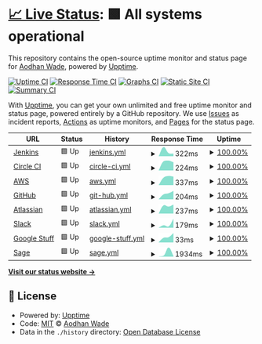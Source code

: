 # [📈 Live Status](https://AodhanLP.github.io/upptime-status): <!--live status--> **🟩 All systems operational**

This repository contains the open-source uptime monitor and status page for [Aodhan Wade](https://AodhanLP.github.io/upptime-status), powered by [Upptime](https://github.com/upptime/upptime).

[![Uptime CI](https://github.com/AodhanLP/upptime-status/workflows/Uptime%20CI/badge.svg)](https://github.com/AodhanLP/upptime-status/actions?query=workflow%3A%22Uptime+CI%22)
[![Response Time CI](https://github.com/AodhanLP/upptime-status/workflows/Response%20Time%20CI/badge.svg)](https://github.com/AodhanLP/upptime-status/actions?query=workflow%3A%22Response+Time+CI%22)
[![Graphs CI](https://github.com/AodhanLP/upptime-status/workflows/Graphs%20CI/badge.svg)](https://github.com/AodhanLP/upptime-status/actions?query=workflow%3A%22Graphs+CI%22)
[![Static Site CI](https://github.com/AodhanLP/upptime-status/workflows/Static%20Site%20CI/badge.svg)](https://github.com/AodhanLP/upptime-status/actions?query=workflow%3A%22Static+Site+CI%22)
[![Summary CI](https://github.com/AodhanLP/upptime-status/workflows/Summary%20CI/badge.svg)](https://github.com/AodhanLP/upptime-status/actions?query=workflow%3A%22Summary+CI%22)

With [Upptime](https://upptime.js.org), you can get your own unlimited and free uptime monitor and status page, powered entirely by a GitHub repository. We use [Issues](https://github.com/AodhanLP/upptime-status/issues) as incident reports, [Actions](https://github.com/AodhanLP/upptime-status/actions) as uptime monitors, and [Pages](https://AodhanLP.github.io/upptime-status) for the status page.

<!--start: status pages-->
<!-- This summary is generated by Upptime (https://github.com/upptime/upptime) -->
<!-- Do not edit this manually, your changes will be overwritten -->
<!-- prettier-ignore -->
| URL | Status | History | Response Time | Uptime |
| --- | ------ | ------- | ------------- | ------ |
| <img alt="" src="https://favicons.githubusercontent.com/status.jenkins.io" height="13"> [Jenkins](https://status.jenkins.io/) | 🟩 Up | [jenkins.yml](https://github.com/AodhanLP/upptime-status/commits/HEAD/history/jenkins.yml) | <details><summary><img alt="Response time graph" src="./graphs/jenkins/response-time-week.png" height="20"> 322ms</summary><br><a href="https://AodhanLP.github.io/upptime-status/history/jenkins"><img alt="Response time 322" src="https://img.shields.io/endpoint?url=https%3A%2F%2Fraw.githubusercontent.com%2FAodhanLP%2Fupptime-status%2FHEAD%2Fapi%2Fjenkins%2Fresponse-time.json"></a><br><a href="https://AodhanLP.github.io/upptime-status/history/jenkins"><img alt="24-hour response time 322" src="https://img.shields.io/endpoint?url=https%3A%2F%2Fraw.githubusercontent.com%2FAodhanLP%2Fupptime-status%2FHEAD%2Fapi%2Fjenkins%2Fresponse-time-day.json"></a><br><a href="https://AodhanLP.github.io/upptime-status/history/jenkins"><img alt="7-day response time 322" src="https://img.shields.io/endpoint?url=https%3A%2F%2Fraw.githubusercontent.com%2FAodhanLP%2Fupptime-status%2FHEAD%2Fapi%2Fjenkins%2Fresponse-time-week.json"></a><br><a href="https://AodhanLP.github.io/upptime-status/history/jenkins"><img alt="30-day response time 322" src="https://img.shields.io/endpoint?url=https%3A%2F%2Fraw.githubusercontent.com%2FAodhanLP%2Fupptime-status%2FHEAD%2Fapi%2Fjenkins%2Fresponse-time-month.json"></a><br><a href="https://AodhanLP.github.io/upptime-status/history/jenkins"><img alt="1-year response time 322" src="https://img.shields.io/endpoint?url=https%3A%2F%2Fraw.githubusercontent.com%2FAodhanLP%2Fupptime-status%2FHEAD%2Fapi%2Fjenkins%2Fresponse-time-year.json"></a></details> | <details><summary><a href="https://AodhanLP.github.io/upptime-status/history/jenkins">100.00%</a></summary><a href="https://AodhanLP.github.io/upptime-status/history/jenkins"><img alt="All-time uptime 100.00%" src="https://img.shields.io/endpoint?url=https%3A%2F%2Fraw.githubusercontent.com%2FAodhanLP%2Fupptime-status%2FHEAD%2Fapi%2Fjenkins%2Fuptime.json"></a><br><a href="https://AodhanLP.github.io/upptime-status/history/jenkins"><img alt="24-hour uptime 100.00%" src="https://img.shields.io/endpoint?url=https%3A%2F%2Fraw.githubusercontent.com%2FAodhanLP%2Fupptime-status%2FHEAD%2Fapi%2Fjenkins%2Fuptime-day.json"></a><br><a href="https://AodhanLP.github.io/upptime-status/history/jenkins"><img alt="7-day uptime 100.00%" src="https://img.shields.io/endpoint?url=https%3A%2F%2Fraw.githubusercontent.com%2FAodhanLP%2Fupptime-status%2FHEAD%2Fapi%2Fjenkins%2Fuptime-week.json"></a><br><a href="https://AodhanLP.github.io/upptime-status/history/jenkins"><img alt="30-day uptime 100.00%" src="https://img.shields.io/endpoint?url=https%3A%2F%2Fraw.githubusercontent.com%2FAodhanLP%2Fupptime-status%2FHEAD%2Fapi%2Fjenkins%2Fuptime-month.json"></a><br><a href="https://AodhanLP.github.io/upptime-status/history/jenkins"><img alt="1-year uptime 100.00%" src="https://img.shields.io/endpoint?url=https%3A%2F%2Fraw.githubusercontent.com%2FAodhanLP%2Fupptime-status%2FHEAD%2Fapi%2Fjenkins%2Fuptime-year.json"></a></details>
| <img alt="" src="https://favicons.githubusercontent.com/status.circleci.com" height="13"> [Circle CI](https://status.circleci.com/) | 🟩 Up | [circle-ci.yml](https://github.com/AodhanLP/upptime-status/commits/HEAD/history/circle-ci.yml) | <details><summary><img alt="Response time graph" src="./graphs/circle-ci/response-time-week.png" height="20"> 224ms</summary><br><a href="https://AodhanLP.github.io/upptime-status/history/circle-ci"><img alt="Response time 224" src="https://img.shields.io/endpoint?url=https%3A%2F%2Fraw.githubusercontent.com%2FAodhanLP%2Fupptime-status%2FHEAD%2Fapi%2Fcircle-ci%2Fresponse-time.json"></a><br><a href="https://AodhanLP.github.io/upptime-status/history/circle-ci"><img alt="24-hour response time 224" src="https://img.shields.io/endpoint?url=https%3A%2F%2Fraw.githubusercontent.com%2FAodhanLP%2Fupptime-status%2FHEAD%2Fapi%2Fcircle-ci%2Fresponse-time-day.json"></a><br><a href="https://AodhanLP.github.io/upptime-status/history/circle-ci"><img alt="7-day response time 224" src="https://img.shields.io/endpoint?url=https%3A%2F%2Fraw.githubusercontent.com%2FAodhanLP%2Fupptime-status%2FHEAD%2Fapi%2Fcircle-ci%2Fresponse-time-week.json"></a><br><a href="https://AodhanLP.github.io/upptime-status/history/circle-ci"><img alt="30-day response time 224" src="https://img.shields.io/endpoint?url=https%3A%2F%2Fraw.githubusercontent.com%2FAodhanLP%2Fupptime-status%2FHEAD%2Fapi%2Fcircle-ci%2Fresponse-time-month.json"></a><br><a href="https://AodhanLP.github.io/upptime-status/history/circle-ci"><img alt="1-year response time 224" src="https://img.shields.io/endpoint?url=https%3A%2F%2Fraw.githubusercontent.com%2FAodhanLP%2Fupptime-status%2FHEAD%2Fapi%2Fcircle-ci%2Fresponse-time-year.json"></a></details> | <details><summary><a href="https://AodhanLP.github.io/upptime-status/history/circle-ci">100.00%</a></summary><a href="https://AodhanLP.github.io/upptime-status/history/circle-ci"><img alt="All-time uptime 100.00%" src="https://img.shields.io/endpoint?url=https%3A%2F%2Fraw.githubusercontent.com%2FAodhanLP%2Fupptime-status%2FHEAD%2Fapi%2Fcircle-ci%2Fuptime.json"></a><br><a href="https://AodhanLP.github.io/upptime-status/history/circle-ci"><img alt="24-hour uptime 100.00%" src="https://img.shields.io/endpoint?url=https%3A%2F%2Fraw.githubusercontent.com%2FAodhanLP%2Fupptime-status%2FHEAD%2Fapi%2Fcircle-ci%2Fuptime-day.json"></a><br><a href="https://AodhanLP.github.io/upptime-status/history/circle-ci"><img alt="7-day uptime 100.00%" src="https://img.shields.io/endpoint?url=https%3A%2F%2Fraw.githubusercontent.com%2FAodhanLP%2Fupptime-status%2FHEAD%2Fapi%2Fcircle-ci%2Fuptime-week.json"></a><br><a href="https://AodhanLP.github.io/upptime-status/history/circle-ci"><img alt="30-day uptime 100.00%" src="https://img.shields.io/endpoint?url=https%3A%2F%2Fraw.githubusercontent.com%2FAodhanLP%2Fupptime-status%2FHEAD%2Fapi%2Fcircle-ci%2Fuptime-month.json"></a><br><a href="https://AodhanLP.github.io/upptime-status/history/circle-ci"><img alt="1-year uptime 100.00%" src="https://img.shields.io/endpoint?url=https%3A%2F%2Fraw.githubusercontent.com%2FAodhanLP%2Fupptime-status%2FHEAD%2Fapi%2Fcircle-ci%2Fuptime-year.json"></a></details>
| <img alt="" src="https://favicons.githubusercontent.com/health.aws.amazon.com" height="13"> [AWS](https://health.aws.amazon.com/health/status) | 🟩 Up | [aws.yml](https://github.com/AodhanLP/upptime-status/commits/HEAD/history/aws.yml) | <details><summary><img alt="Response time graph" src="./graphs/aws/response-time-week.png" height="20"> 337ms</summary><br><a href="https://AodhanLP.github.io/upptime-status/history/aws"><img alt="Response time 337" src="https://img.shields.io/endpoint?url=https%3A%2F%2Fraw.githubusercontent.com%2FAodhanLP%2Fupptime-status%2FHEAD%2Fapi%2Faws%2Fresponse-time.json"></a><br><a href="https://AodhanLP.github.io/upptime-status/history/aws"><img alt="24-hour response time 337" src="https://img.shields.io/endpoint?url=https%3A%2F%2Fraw.githubusercontent.com%2FAodhanLP%2Fupptime-status%2FHEAD%2Fapi%2Faws%2Fresponse-time-day.json"></a><br><a href="https://AodhanLP.github.io/upptime-status/history/aws"><img alt="7-day response time 337" src="https://img.shields.io/endpoint?url=https%3A%2F%2Fraw.githubusercontent.com%2FAodhanLP%2Fupptime-status%2FHEAD%2Fapi%2Faws%2Fresponse-time-week.json"></a><br><a href="https://AodhanLP.github.io/upptime-status/history/aws"><img alt="30-day response time 337" src="https://img.shields.io/endpoint?url=https%3A%2F%2Fraw.githubusercontent.com%2FAodhanLP%2Fupptime-status%2FHEAD%2Fapi%2Faws%2Fresponse-time-month.json"></a><br><a href="https://AodhanLP.github.io/upptime-status/history/aws"><img alt="1-year response time 337" src="https://img.shields.io/endpoint?url=https%3A%2F%2Fraw.githubusercontent.com%2FAodhanLP%2Fupptime-status%2FHEAD%2Fapi%2Faws%2Fresponse-time-year.json"></a></details> | <details><summary><a href="https://AodhanLP.github.io/upptime-status/history/aws">100.00%</a></summary><a href="https://AodhanLP.github.io/upptime-status/history/aws"><img alt="All-time uptime 100.00%" src="https://img.shields.io/endpoint?url=https%3A%2F%2Fraw.githubusercontent.com%2FAodhanLP%2Fupptime-status%2FHEAD%2Fapi%2Faws%2Fuptime.json"></a><br><a href="https://AodhanLP.github.io/upptime-status/history/aws"><img alt="24-hour uptime 100.00%" src="https://img.shields.io/endpoint?url=https%3A%2F%2Fraw.githubusercontent.com%2FAodhanLP%2Fupptime-status%2FHEAD%2Fapi%2Faws%2Fuptime-day.json"></a><br><a href="https://AodhanLP.github.io/upptime-status/history/aws"><img alt="7-day uptime 100.00%" src="https://img.shields.io/endpoint?url=https%3A%2F%2Fraw.githubusercontent.com%2FAodhanLP%2Fupptime-status%2FHEAD%2Fapi%2Faws%2Fuptime-week.json"></a><br><a href="https://AodhanLP.github.io/upptime-status/history/aws"><img alt="30-day uptime 100.00%" src="https://img.shields.io/endpoint?url=https%3A%2F%2Fraw.githubusercontent.com%2FAodhanLP%2Fupptime-status%2FHEAD%2Fapi%2Faws%2Fuptime-month.json"></a><br><a href="https://AodhanLP.github.io/upptime-status/history/aws"><img alt="1-year uptime 100.00%" src="https://img.shields.io/endpoint?url=https%3A%2F%2Fraw.githubusercontent.com%2FAodhanLP%2Fupptime-status%2FHEAD%2Fapi%2Faws%2Fuptime-year.json"></a></details>
| <img alt="" src="https://favicons.githubusercontent.com/www.githubstatus.com" height="13"> [GitHub](https://www.githubstatus.com/) | 🟩 Up | [git-hub.yml](https://github.com/AodhanLP/upptime-status/commits/HEAD/history/git-hub.yml) | <details><summary><img alt="Response time graph" src="./graphs/git-hub/response-time-week.png" height="20"> 204ms</summary><br><a href="https://AodhanLP.github.io/upptime-status/history/git-hub"><img alt="Response time 204" src="https://img.shields.io/endpoint?url=https%3A%2F%2Fraw.githubusercontent.com%2FAodhanLP%2Fupptime-status%2FHEAD%2Fapi%2Fgit-hub%2Fresponse-time.json"></a><br><a href="https://AodhanLP.github.io/upptime-status/history/git-hub"><img alt="24-hour response time 204" src="https://img.shields.io/endpoint?url=https%3A%2F%2Fraw.githubusercontent.com%2FAodhanLP%2Fupptime-status%2FHEAD%2Fapi%2Fgit-hub%2Fresponse-time-day.json"></a><br><a href="https://AodhanLP.github.io/upptime-status/history/git-hub"><img alt="7-day response time 204" src="https://img.shields.io/endpoint?url=https%3A%2F%2Fraw.githubusercontent.com%2FAodhanLP%2Fupptime-status%2FHEAD%2Fapi%2Fgit-hub%2Fresponse-time-week.json"></a><br><a href="https://AodhanLP.github.io/upptime-status/history/git-hub"><img alt="30-day response time 204" src="https://img.shields.io/endpoint?url=https%3A%2F%2Fraw.githubusercontent.com%2FAodhanLP%2Fupptime-status%2FHEAD%2Fapi%2Fgit-hub%2Fresponse-time-month.json"></a><br><a href="https://AodhanLP.github.io/upptime-status/history/git-hub"><img alt="1-year response time 204" src="https://img.shields.io/endpoint?url=https%3A%2F%2Fraw.githubusercontent.com%2FAodhanLP%2Fupptime-status%2FHEAD%2Fapi%2Fgit-hub%2Fresponse-time-year.json"></a></details> | <details><summary><a href="https://AodhanLP.github.io/upptime-status/history/git-hub">100.00%</a></summary><a href="https://AodhanLP.github.io/upptime-status/history/git-hub"><img alt="All-time uptime 100.00%" src="https://img.shields.io/endpoint?url=https%3A%2F%2Fraw.githubusercontent.com%2FAodhanLP%2Fupptime-status%2FHEAD%2Fapi%2Fgit-hub%2Fuptime.json"></a><br><a href="https://AodhanLP.github.io/upptime-status/history/git-hub"><img alt="24-hour uptime 100.00%" src="https://img.shields.io/endpoint?url=https%3A%2F%2Fraw.githubusercontent.com%2FAodhanLP%2Fupptime-status%2FHEAD%2Fapi%2Fgit-hub%2Fuptime-day.json"></a><br><a href="https://AodhanLP.github.io/upptime-status/history/git-hub"><img alt="7-day uptime 100.00%" src="https://img.shields.io/endpoint?url=https%3A%2F%2Fraw.githubusercontent.com%2FAodhanLP%2Fupptime-status%2FHEAD%2Fapi%2Fgit-hub%2Fuptime-week.json"></a><br><a href="https://AodhanLP.github.io/upptime-status/history/git-hub"><img alt="30-day uptime 100.00%" src="https://img.shields.io/endpoint?url=https%3A%2F%2Fraw.githubusercontent.com%2FAodhanLP%2Fupptime-status%2FHEAD%2Fapi%2Fgit-hub%2Fuptime-month.json"></a><br><a href="https://AodhanLP.github.io/upptime-status/history/git-hub"><img alt="1-year uptime 100.00%" src="https://img.shields.io/endpoint?url=https%3A%2F%2Fraw.githubusercontent.com%2FAodhanLP%2Fupptime-status%2FHEAD%2Fapi%2Fgit-hub%2Fuptime-year.json"></a></details>
| <img alt="" src="https://favicons.githubusercontent.com/status.atlassian.com" height="13"> [Atlassian](https://status.atlassian.com/) | 🟩 Up | [atlassian.yml](https://github.com/AodhanLP/upptime-status/commits/HEAD/history/atlassian.yml) | <details><summary><img alt="Response time graph" src="./graphs/atlassian/response-time-week.png" height="20"> 237ms</summary><br><a href="https://AodhanLP.github.io/upptime-status/history/atlassian"><img alt="Response time 237" src="https://img.shields.io/endpoint?url=https%3A%2F%2Fraw.githubusercontent.com%2FAodhanLP%2Fupptime-status%2FHEAD%2Fapi%2Fatlassian%2Fresponse-time.json"></a><br><a href="https://AodhanLP.github.io/upptime-status/history/atlassian"><img alt="24-hour response time 237" src="https://img.shields.io/endpoint?url=https%3A%2F%2Fraw.githubusercontent.com%2FAodhanLP%2Fupptime-status%2FHEAD%2Fapi%2Fatlassian%2Fresponse-time-day.json"></a><br><a href="https://AodhanLP.github.io/upptime-status/history/atlassian"><img alt="7-day response time 237" src="https://img.shields.io/endpoint?url=https%3A%2F%2Fraw.githubusercontent.com%2FAodhanLP%2Fupptime-status%2FHEAD%2Fapi%2Fatlassian%2Fresponse-time-week.json"></a><br><a href="https://AodhanLP.github.io/upptime-status/history/atlassian"><img alt="30-day response time 237" src="https://img.shields.io/endpoint?url=https%3A%2F%2Fraw.githubusercontent.com%2FAodhanLP%2Fupptime-status%2FHEAD%2Fapi%2Fatlassian%2Fresponse-time-month.json"></a><br><a href="https://AodhanLP.github.io/upptime-status/history/atlassian"><img alt="1-year response time 237" src="https://img.shields.io/endpoint?url=https%3A%2F%2Fraw.githubusercontent.com%2FAodhanLP%2Fupptime-status%2FHEAD%2Fapi%2Fatlassian%2Fresponse-time-year.json"></a></details> | <details><summary><a href="https://AodhanLP.github.io/upptime-status/history/atlassian">100.00%</a></summary><a href="https://AodhanLP.github.io/upptime-status/history/atlassian"><img alt="All-time uptime 100.00%" src="https://img.shields.io/endpoint?url=https%3A%2F%2Fraw.githubusercontent.com%2FAodhanLP%2Fupptime-status%2FHEAD%2Fapi%2Fatlassian%2Fuptime.json"></a><br><a href="https://AodhanLP.github.io/upptime-status/history/atlassian"><img alt="24-hour uptime 100.00%" src="https://img.shields.io/endpoint?url=https%3A%2F%2Fraw.githubusercontent.com%2FAodhanLP%2Fupptime-status%2FHEAD%2Fapi%2Fatlassian%2Fuptime-day.json"></a><br><a href="https://AodhanLP.github.io/upptime-status/history/atlassian"><img alt="7-day uptime 100.00%" src="https://img.shields.io/endpoint?url=https%3A%2F%2Fraw.githubusercontent.com%2FAodhanLP%2Fupptime-status%2FHEAD%2Fapi%2Fatlassian%2Fuptime-week.json"></a><br><a href="https://AodhanLP.github.io/upptime-status/history/atlassian"><img alt="30-day uptime 100.00%" src="https://img.shields.io/endpoint?url=https%3A%2F%2Fraw.githubusercontent.com%2FAodhanLP%2Fupptime-status%2FHEAD%2Fapi%2Fatlassian%2Fuptime-month.json"></a><br><a href="https://AodhanLP.github.io/upptime-status/history/atlassian"><img alt="1-year uptime 100.00%" src="https://img.shields.io/endpoint?url=https%3A%2F%2Fraw.githubusercontent.com%2FAodhanLP%2Fupptime-status%2FHEAD%2Fapi%2Fatlassian%2Fuptime-year.json"></a></details>
| <img alt="" src="https://favicons.githubusercontent.com/status.slack.com" height="13"> [Slack](https://status.slack.com/) | 🟩 Up | [slack.yml](https://github.com/AodhanLP/upptime-status/commits/HEAD/history/slack.yml) | <details><summary><img alt="Response time graph" src="./graphs/slack/response-time-week.png" height="20"> 179ms</summary><br><a href="https://AodhanLP.github.io/upptime-status/history/slack"><img alt="Response time 179" src="https://img.shields.io/endpoint?url=https%3A%2F%2Fraw.githubusercontent.com%2FAodhanLP%2Fupptime-status%2FHEAD%2Fapi%2Fslack%2Fresponse-time.json"></a><br><a href="https://AodhanLP.github.io/upptime-status/history/slack"><img alt="24-hour response time 179" src="https://img.shields.io/endpoint?url=https%3A%2F%2Fraw.githubusercontent.com%2FAodhanLP%2Fupptime-status%2FHEAD%2Fapi%2Fslack%2Fresponse-time-day.json"></a><br><a href="https://AodhanLP.github.io/upptime-status/history/slack"><img alt="7-day response time 179" src="https://img.shields.io/endpoint?url=https%3A%2F%2Fraw.githubusercontent.com%2FAodhanLP%2Fupptime-status%2FHEAD%2Fapi%2Fslack%2Fresponse-time-week.json"></a><br><a href="https://AodhanLP.github.io/upptime-status/history/slack"><img alt="30-day response time 179" src="https://img.shields.io/endpoint?url=https%3A%2F%2Fraw.githubusercontent.com%2FAodhanLP%2Fupptime-status%2FHEAD%2Fapi%2Fslack%2Fresponse-time-month.json"></a><br><a href="https://AodhanLP.github.io/upptime-status/history/slack"><img alt="1-year response time 179" src="https://img.shields.io/endpoint?url=https%3A%2F%2Fraw.githubusercontent.com%2FAodhanLP%2Fupptime-status%2FHEAD%2Fapi%2Fslack%2Fresponse-time-year.json"></a></details> | <details><summary><a href="https://AodhanLP.github.io/upptime-status/history/slack">100.00%</a></summary><a href="https://AodhanLP.github.io/upptime-status/history/slack"><img alt="All-time uptime 100.00%" src="https://img.shields.io/endpoint?url=https%3A%2F%2Fraw.githubusercontent.com%2FAodhanLP%2Fupptime-status%2FHEAD%2Fapi%2Fslack%2Fuptime.json"></a><br><a href="https://AodhanLP.github.io/upptime-status/history/slack"><img alt="24-hour uptime 100.00%" src="https://img.shields.io/endpoint?url=https%3A%2F%2Fraw.githubusercontent.com%2FAodhanLP%2Fupptime-status%2FHEAD%2Fapi%2Fslack%2Fuptime-day.json"></a><br><a href="https://AodhanLP.github.io/upptime-status/history/slack"><img alt="7-day uptime 100.00%" src="https://img.shields.io/endpoint?url=https%3A%2F%2Fraw.githubusercontent.com%2FAodhanLP%2Fupptime-status%2FHEAD%2Fapi%2Fslack%2Fuptime-week.json"></a><br><a href="https://AodhanLP.github.io/upptime-status/history/slack"><img alt="30-day uptime 100.00%" src="https://img.shields.io/endpoint?url=https%3A%2F%2Fraw.githubusercontent.com%2FAodhanLP%2Fupptime-status%2FHEAD%2Fapi%2Fslack%2Fuptime-month.json"></a><br><a href="https://AodhanLP.github.io/upptime-status/history/slack"><img alt="1-year uptime 100.00%" src="https://img.shields.io/endpoint?url=https%3A%2F%2Fraw.githubusercontent.com%2FAodhanLP%2Fupptime-status%2FHEAD%2Fapi%2Fslack%2Fuptime-year.json"></a></details>
| <img alt="" src="https://favicons.githubusercontent.com/www.google.com" height="13"> [Google Stuff](https://www.google.com/appsstatus/dashboard/) | 🟩 Up | [google-stuff.yml](https://github.com/AodhanLP/upptime-status/commits/HEAD/history/google-stuff.yml) | <details><summary><img alt="Response time graph" src="./graphs/google-stuff/response-time-week.png" height="20"> 33ms</summary><br><a href="https://AodhanLP.github.io/upptime-status/history/google-stuff"><img alt="Response time 33" src="https://img.shields.io/endpoint?url=https%3A%2F%2Fraw.githubusercontent.com%2FAodhanLP%2Fupptime-status%2FHEAD%2Fapi%2Fgoogle-stuff%2Fresponse-time.json"></a><br><a href="https://AodhanLP.github.io/upptime-status/history/google-stuff"><img alt="24-hour response time 33" src="https://img.shields.io/endpoint?url=https%3A%2F%2Fraw.githubusercontent.com%2FAodhanLP%2Fupptime-status%2FHEAD%2Fapi%2Fgoogle-stuff%2Fresponse-time-day.json"></a><br><a href="https://AodhanLP.github.io/upptime-status/history/google-stuff"><img alt="7-day response time 33" src="https://img.shields.io/endpoint?url=https%3A%2F%2Fraw.githubusercontent.com%2FAodhanLP%2Fupptime-status%2FHEAD%2Fapi%2Fgoogle-stuff%2Fresponse-time-week.json"></a><br><a href="https://AodhanLP.github.io/upptime-status/history/google-stuff"><img alt="30-day response time 33" src="https://img.shields.io/endpoint?url=https%3A%2F%2Fraw.githubusercontent.com%2FAodhanLP%2Fupptime-status%2FHEAD%2Fapi%2Fgoogle-stuff%2Fresponse-time-month.json"></a><br><a href="https://AodhanLP.github.io/upptime-status/history/google-stuff"><img alt="1-year response time 33" src="https://img.shields.io/endpoint?url=https%3A%2F%2Fraw.githubusercontent.com%2FAodhanLP%2Fupptime-status%2FHEAD%2Fapi%2Fgoogle-stuff%2Fresponse-time-year.json"></a></details> | <details><summary><a href="https://AodhanLP.github.io/upptime-status/history/google-stuff">100.00%</a></summary><a href="https://AodhanLP.github.io/upptime-status/history/google-stuff"><img alt="All-time uptime 100.00%" src="https://img.shields.io/endpoint?url=https%3A%2F%2Fraw.githubusercontent.com%2FAodhanLP%2Fupptime-status%2FHEAD%2Fapi%2Fgoogle-stuff%2Fuptime.json"></a><br><a href="https://AodhanLP.github.io/upptime-status/history/google-stuff"><img alt="24-hour uptime 100.00%" src="https://img.shields.io/endpoint?url=https%3A%2F%2Fraw.githubusercontent.com%2FAodhanLP%2Fupptime-status%2FHEAD%2Fapi%2Fgoogle-stuff%2Fuptime-day.json"></a><br><a href="https://AodhanLP.github.io/upptime-status/history/google-stuff"><img alt="7-day uptime 100.00%" src="https://img.shields.io/endpoint?url=https%3A%2F%2Fraw.githubusercontent.com%2FAodhanLP%2Fupptime-status%2FHEAD%2Fapi%2Fgoogle-stuff%2Fuptime-week.json"></a><br><a href="https://AodhanLP.github.io/upptime-status/history/google-stuff"><img alt="30-day uptime 100.00%" src="https://img.shields.io/endpoint?url=https%3A%2F%2Fraw.githubusercontent.com%2FAodhanLP%2Fupptime-status%2FHEAD%2Fapi%2Fgoogle-stuff%2Fuptime-month.json"></a><br><a href="https://AodhanLP.github.io/upptime-status/history/google-stuff"><img alt="1-year uptime 100.00%" src="https://img.shields.io/endpoint?url=https%3A%2F%2Fraw.githubusercontent.com%2FAodhanLP%2Fupptime-status%2FHEAD%2Fapi%2Fgoogle-stuff%2Fuptime-year.json"></a></details>
| <img alt="" src="https://favicons.githubusercontent.com/status.sage.com" height="13"> [Sage](https://status.sage.com/) | 🟩 Up | [sage.yml](https://github.com/AodhanLP/upptime-status/commits/HEAD/history/sage.yml) | <details><summary><img alt="Response time graph" src="./graphs/sage/response-time-week.png" height="20"> 1934ms</summary><br><a href="https://AodhanLP.github.io/upptime-status/history/sage"><img alt="Response time 1934" src="https://img.shields.io/endpoint?url=https%3A%2F%2Fraw.githubusercontent.com%2FAodhanLP%2Fupptime-status%2FHEAD%2Fapi%2Fsage%2Fresponse-time.json"></a><br><a href="https://AodhanLP.github.io/upptime-status/history/sage"><img alt="24-hour response time 1934" src="https://img.shields.io/endpoint?url=https%3A%2F%2Fraw.githubusercontent.com%2FAodhanLP%2Fupptime-status%2FHEAD%2Fapi%2Fsage%2Fresponse-time-day.json"></a><br><a href="https://AodhanLP.github.io/upptime-status/history/sage"><img alt="7-day response time 1934" src="https://img.shields.io/endpoint?url=https%3A%2F%2Fraw.githubusercontent.com%2FAodhanLP%2Fupptime-status%2FHEAD%2Fapi%2Fsage%2Fresponse-time-week.json"></a><br><a href="https://AodhanLP.github.io/upptime-status/history/sage"><img alt="30-day response time 1934" src="https://img.shields.io/endpoint?url=https%3A%2F%2Fraw.githubusercontent.com%2FAodhanLP%2Fupptime-status%2FHEAD%2Fapi%2Fsage%2Fresponse-time-month.json"></a><br><a href="https://AodhanLP.github.io/upptime-status/history/sage"><img alt="1-year response time 1934" src="https://img.shields.io/endpoint?url=https%3A%2F%2Fraw.githubusercontent.com%2FAodhanLP%2Fupptime-status%2FHEAD%2Fapi%2Fsage%2Fresponse-time-year.json"></a></details> | <details><summary><a href="https://AodhanLP.github.io/upptime-status/history/sage">100.00%</a></summary><a href="https://AodhanLP.github.io/upptime-status/history/sage"><img alt="All-time uptime 100.00%" src="https://img.shields.io/endpoint?url=https%3A%2F%2Fraw.githubusercontent.com%2FAodhanLP%2Fupptime-status%2FHEAD%2Fapi%2Fsage%2Fuptime.json"></a><br><a href="https://AodhanLP.github.io/upptime-status/history/sage"><img alt="24-hour uptime 100.00%" src="https://img.shields.io/endpoint?url=https%3A%2F%2Fraw.githubusercontent.com%2FAodhanLP%2Fupptime-status%2FHEAD%2Fapi%2Fsage%2Fuptime-day.json"></a><br><a href="https://AodhanLP.github.io/upptime-status/history/sage"><img alt="7-day uptime 100.00%" src="https://img.shields.io/endpoint?url=https%3A%2F%2Fraw.githubusercontent.com%2FAodhanLP%2Fupptime-status%2FHEAD%2Fapi%2Fsage%2Fuptime-week.json"></a><br><a href="https://AodhanLP.github.io/upptime-status/history/sage"><img alt="30-day uptime 100.00%" src="https://img.shields.io/endpoint?url=https%3A%2F%2Fraw.githubusercontent.com%2FAodhanLP%2Fupptime-status%2FHEAD%2Fapi%2Fsage%2Fuptime-month.json"></a><br><a href="https://AodhanLP.github.io/upptime-status/history/sage"><img alt="1-year uptime 100.00%" src="https://img.shields.io/endpoint?url=https%3A%2F%2Fraw.githubusercontent.com%2FAodhanLP%2Fupptime-status%2FHEAD%2Fapi%2Fsage%2Fuptime-year.json"></a></details>

<!--end: status pages-->

[**Visit our status website →**](https://AodhanLP.github.io/upptime-status)

## 📄 License

- Powered by: [Upptime](https://github.com/upptime/upptime)
- Code: [MIT](./LICENSE) © [Aodhan Wade](https://AodhanLP.github.io/upptime-status)
- Data in the `./history` directory: [Open Database License](https://opendatacommons.org/licenses/odbl/1-0/)
